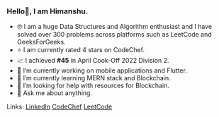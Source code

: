 ### Hello👋, I am Himanshu.

- 🤓 I am a huge Data Structures and Algorithm enthusiast and I have solved over 300 problems across platforms such as LeetCode and GeeksForGeeks. 
- ⭐ I am currently rated 4 stars on CodeChef.
- 📈 I achieved **#45** in April Cook-Off 2022 Division 2.
- 🔭 I’m currently working on mobile applications and Flutter.
- 🌱 I’m currently learning MERN stack and Blockchain.
- 🤔 I’m looking for help with resources for Blockchain.
- 💬 Ask me about anything.

Links: 
[LinkedIn](https://www.linkedin.com/in/himanshu-harlalka-ba0a8b1ab/)
[CodeChef](https://www.codechef.com/users/himanshu__11)
[LeetCode](https://leetcode.com/himanshuharlalka/)

